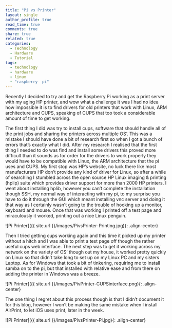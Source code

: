 ```yaml
---
title: "Pi vs Printer"
layout: single
author_profile: true
read_time: true
comments: true
share: true
related: true
categories:
  - Technology
  - Hardware
  - Tutorial
tags:
  - technology
  - hardware
  - linux
  - "raspberry  pi"
---
```


Recently I decided to try and get the Raspberry Pi working as a print server with my aging HP printer, and wow what a challenge it was I had no idea how impossible it is to find drivers for old printers that work with Linux, ARM architecture and CUPS, speaking of CUPS that too took a considerable amount of time to get working.

The first thing I did was try to install cups, software that should handle all of the print jobs and sharing the printers across multiple OS’. This was a mistake I should have done a bit of research first so when I got a bunch of errors that’s exactly what I did. After my research I realised that the first thing I needed to do was find and install some drivers this proved more difficult than it sounds as for order for the drivers to work properly they would have to be compatible with Linux, the ARM architecture that the pi uses and CUPS. My first stop was HP’s website, no luck there like most manufacturers HP don’t provide any kind of driver for Linux, so after a while of searching I stumbled across the open source HP Linux imaging & printing (hplip) suite which provides driver support for more than 2000 HP printers. I went about installing hplib, however you can’t complete the installation though SSH, my normal way of interacting with my pi, to my surprise you have to do it through the GUI which meant installing vnc server and doing it that way as I certainly wasn’t going to the trouble of hooking up a monitor, keyboard and mouse. Once that was working I printed off a test page and miraculously it worked, printing out a nice Linux penguin.

![Pi Printer]({{ site.url }}/images/PivsPrinter-Printing.jpg){: .align-center}

Then I tried getting cups working again and this time it picked up my printer without a hitch and I was able to print a test page off though the rather useful cups web interface. The next step was to get it working across my network on the variety of OS’ though out my house, it worked pretty quickly on Linux so that didn’t take long to set up on my Linux PC and my sisters Laptop. As for Windows that took a bit of tinkering, requiring me to install samba on to the pi, but that installed with relative ease and from there on adding the printer in Windows was a breeze.

![Pi Printer]({{ site.url }}/images/PivPrinter-CUPSinterface.png){: .align-center}

The one thing I regret about this process though is that I didn’t document it for this blog, however I won’t be making the same mistake when I install AirPrint, to let iOS uses print, later in the week.

![Pi Printer]({{ site.url }}/images/PivsPrinter-Pi.jpg){: .align-center}